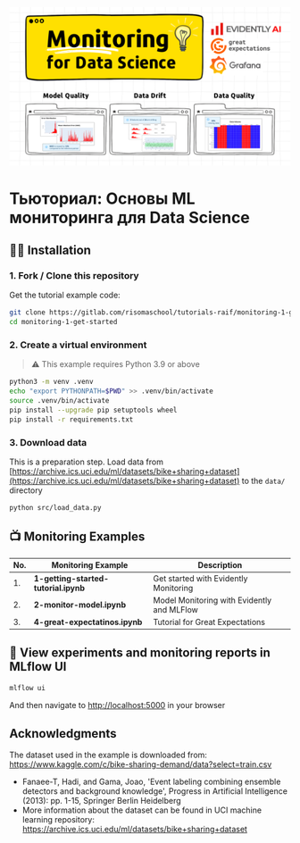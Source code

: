![Основы ML мониторинга для Data Science](docs/images/monitoring-banner-1.png)

# Тьюториал: Основы ML мониторинга для Data Science

## 👩‍💻 Installation

### 1. Fork / Clone this repository

Get the tutorial example code:

```bash
git clone https://gitlab.com/risomaschool/tutorials-raif/monitoring-1-get-started.git
cd monitoring-1-get-started
```


### 2. Create a virtual environment

> ⚠️ This example requires Python 3.9 or above 

```bash
python3 -m venv .venv
echo "export PYTHONPATH=$PWD" >> .venv/bin/activate
source .venv/bin/activate
pip install --upgrade pip setuptools wheel
pip install -r requirements.txt
```

### 3. Download data

This is a preparation step. Load data from [https://archive.ics.uci.edu/ml/datasets/bike+sharing+dataset](https://archive.ics.uci.edu/ml/datasets/bike+sharing+dataset) to the `data/` directory

```bash
python src/load_data.py              
```

## 📺 Monitoring Examples

| No. | Monitoring Example | Description |
|---|---|---|
| 1. | **1-getting-started-tutorial.ipynb** | Get started with Evidently Monitoring |
| 2. | **2-monitor-model.ipynb**| Model Monitoring with Evidently and MLFlow |
| 3. | **4-great-expectatinos.ipynb** | Tutorial for Great Expectations |


## 🏁 View experiments and monitoring reports in MLflow UI

```bash
mlflow ui
``` 

And then navigate to [http://localhost:5000](http://localhost:5000) in your browser

## Acknowledgments

The dataset used in the example is downloaded from: https://www.kaggle.com/c/bike-sharing-demand/data?select=train.csv
- Fanaee-T, Hadi, and Gama, Joao, 'Event labeling combining ensemble detectors and background knowledge', Progress in Artificial Intelligence (2013): pp. 1-15, Springer Berlin Heidelberg
- More information about the dataset can be found in UCI machine learning repository: https://archive.ics.uci.edu/ml/datasets/bike+sharing+dataset